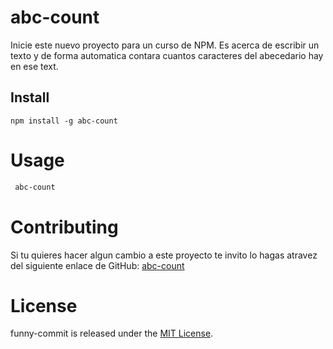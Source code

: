 # abc-count

Inicie este nuevo proyecto para un curso de NPM. Es acerca de escribir un texto y de forma automatica contara cuantos caracteres del abecedario hay en ese text.

## Install

```npm
npm install -g abc-count
```

# Usage

```bash
 abc-count
```

# Contributing

Si tu quieres hacer algun cambio a este proyecto te invito lo hagas atravez del siguiente enlace de GitHub: [abc-count](https://github.com/ReneSRDev/abc-count)

# License

funny-commit is released under the [MIT License](https://opensource.org/licenses/MIT).